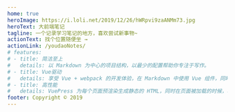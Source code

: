 ```yaml
---
home: true
heroImage: https://i.loli.net/2019/12/26/hWRpvi9zaANMm73.jpg
heroText: 大前端笔记
tagline: 一个记录学习笔记的地方，喜欢尝试新事物~
actionText: 找个位置随便坐 →
actionLink: /youdaoNotes/
# features:
# - title: 简洁至上
#   details: 以 Markdown 为中心的项目结构，以最少的配置帮助你专注于写作。
# - title: Vue驱动
#   details: 享受 Vue + webpack 的开发体验，在 Markdown 中使用 Vue 组件，同时可以使用 Vue 来开发自定义主题。
# - title: 高性能
#   details: VuePress 为每个页面预渲染生成静态的 HTML，同时在页面被加载的时候，将作为 SPA 运行。
footer: Copyright © 2019
---
```

